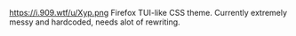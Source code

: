https://i.909.wtf/u/Xyp.png
Firefox TUI-like CSS theme. Currently extremely messy and hardcoded, needs alot of rewriting.
